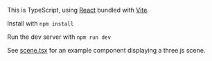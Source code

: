 This is TypeScript, using [React](https://react.dev/) bundled with [Vite](https://vitejs.dev/).

Install with `npm install`

Run the dev server with `npm run dev`

See [scene.tsx](https://github.com/aganders3/points-web-viewer/blob/a66ff6aa7ff3cdf1259cf4090ac388ac59d85991/src/scene.tsx) for an example component displaying a three.js scene.
